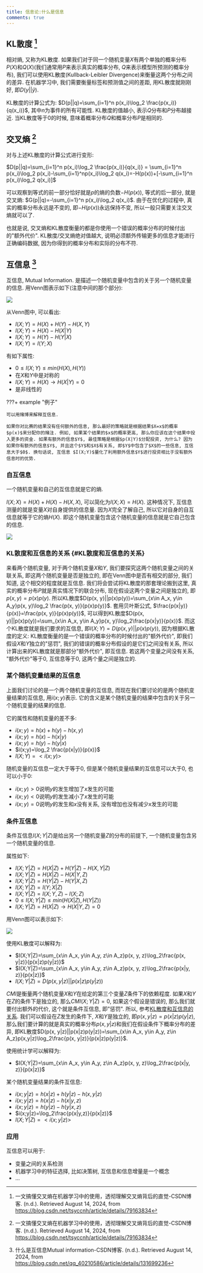 ```yaml
---
title: 信息论:什么是信息
comments: true
---
```


## KL散度 [^1]

相对熵, 又称为KL散度. 如果我们对于同一个随机变量$X$有两个单独的概率分布$P(X)$和$Q(X)$(我们通常用$P$来表示真实的概率分布, $Q$来表示模型所预测的概率分布), 我们可以使用KL散度(Kullback-Leibler Divergence)来衡量这两个分布之间的差异. 在机器学习中, 我们需要衡量标签和预测值之间的差距, 用KL散度就刚刚好, 即$D(y||\hat{y})$.

KL散度的计算公式为: $D(p||q)=\sum_{i=1}^n p(x_i)\log_2 \frac{p(x_i)}{q(x_i)}$, 其中$n$为事件的所有可能性. KL散度的值越小, 表示$Q$分布和$P$分布越接近. 当KL散度等于$0$的时候, 意味着概率分布$Q$和概率分布$P$是相同的.

## 交叉熵 [^1]

对与上述KL散度的计算公式进行变形:

$D(p||q)=\sum_{i=1}^n p(x_i)\log_2 \frac{p(x_i)}{q(x_i)} = \sum_{i=1}^n p(x_i)\log_2 p(x_i)-\sum_{i=1}^np(x_i)\log_2 q(x_i)=-H(p(x))+[-\sum_{i=1}^n p(x_i)\log_2 q(x_i)]$

可以观察到等式的前一部分恰好就是$p$的熵的负数$-H(p(x))$, 等式的后一部分, 就是交叉熵: $G(p||q)=-\sum_{i=1}^n p(x_i)\log_2 q(x_i)$. 由于在优化的过程中, 真实的概率分布永远是不变的, 即$-H(p(x))$永远保持不变, 所以一般只需要关注交叉熵就可以了.

也就是说, 交叉熵和KL散度衡量的都是你使用一个错误的概率分布的时候付出的"额外代价". KL散度/交叉熵绝对值越大, 说明必须额外传输更多的信息才能进行正确编码数据, 因为你得到的概率分布和实际的分布不符.

## 互信息 [^2]

互信息, Mutual Information. 是描述一个随机变量中包含的关于另一个随机变量的信息. 用Venn图表示如下(注意中间的那个部分):

![](https://img.ricolxwz.io/2024/08/9cd4d2a8fc2d099426208f752376e8b7.png)

从Venn图中, 可以看出:

- $I(X;Y)=H(X)+H(Y)-H(X,Y)$
- $I(X;Y)=H(X)-H(X|Y)$
- $I(X;Y)=H(Y)-H(Y|X)$
- $I(X;Y)=I(Y;X)$

有如下属性:

- $0\leq I(X;Y)\leq min(H(X), H(Y))$
- 在$X$和$Y$中是对称的
- $I(X;Y)=H(X)\rightarrow H(X|Y)=0$
- 是非线性的

???+ example "例子"

    可以用赌博来解释互信息.

    如果你对比赛的结果没有任何额外的信息, 那么最好的策略就是根据结果$X=x$的概率$p(x)$来分配你的赌注. 例如, 如果某个结果的$x$的概率更高, 那么你应该在这个结果中投入更多的资金. 如果有额外的信息$Y$, 最佳策略是根据$p(X|Y)$分配投资, 为什么? 因为如果你有额外的信息$Y$, 并且这个$Y$和$X$有关系, 即$Y$中包含了$X$的一些信息, 互信息大于$0$. 换句话说, 互信息 $I(X;Y)$量化了利用额外信息$Y$进行投资相比于没有额外信息时的优势.

### 自互信息

一个随机变量和自己的互信息就是它的熵.

$I(X;X)=H(X)+H(X)-H(X,X)$, 可以简化为$I(X;X)=H(X)$. 这种情况下, 互信息测量的就是变量$X$对自身提供的信息量. 因为$X$完全了解自己, 所以它对自身的自互信息就等于它的熵$H(X)$. 即这个随机变量包含这个随机变量的信息就是它自己包含的信息.

![](https://img.ricolxwz.io/2024/08/944041a23df4e876dd8050b45aed57ca.png)

### KL散度和互信息的关系 {#KL散度和互信息的关系}

来看两个随机变量, 对于两个随机变量$X$和$Y$, 我们要探究这两个随机变量之间的关联关系, 即这两个随机变量是否是独立的, 即在Venn图中是否有相交的部分, 我们知道, 这个相交的程度就是互信息. 我们将会尝试将KL散度的那套理论搬到这里, 真实的概率分布$P$就是真实情况下的联合分布, 现在假设这两个变量之间是独立的, 即$p(x, y)=p(x)p(y)$. 所以KL散度$D(p(x, y)||p(x)p(y))=\sum_{x\in A_x, y\in A_y}p(x, y)\log_2 \frac{p(x, y)}{p(x)p(y)}$. 套用贝叶斯公式, $\frac{p(x|y)}{p(x)}=\frac{p(x, y)}{p(x)p(y)}$, 可以得到KL散度$D(p(x, y)||p(x)p(y))=\sum_{x\in A_x, y\in A_y}p(x, y)\log_2\frac{p(x|y)}{p(x)}$. 而这个KL散度就是我们要求的互信息, 即$I(X; Y)=D(p(x, y)||p(x)p(y))$, 因为根据KL散度的定义: KL散度衡量的是一个错误的概率分布的时候付出的"额外代价", 即我们假设$X$和$Y$独立的"惩罚", 我们的错误的概率分布假设的是它们之间没有关系, 所以计算出来的KL散度就是那部分"额外代价", 即互信息. 若这两个变量之间没有关系, "额外代价"等于$0$, 互信息等于$0$, 这两个量之间是独立的. 

### 某个随机变量结果的互信息

上面我们讨论的是一个两个随机变量的互信息, 而现在我们要讨论的是两个随机变量结果的互信息, 用$i(x;y)$表示. 它的含义是某个随机变量的结果中包含的关于另一个随机变量的结果的信息. 

它的属性和随机变量的差不多:

- $i(x;y)=h(x)+h(y)-h(x,y)$
- $i(x;y)=h(x)-h(x|y)$
- $i(x;y)=h(y)-h(y|x)$
- $i(x;y)=\log_2 \frac{p(x|y)}{p(x)}$
- $I(X;Y)=<i(x;y)>$

随机变量的互信息一定大于等于$0$, 但是某个随机变量结果的互信息可以大于$0$, 也可以小于$0$:

- $i(x;y)>0$说明$y$的发生增加了$x$发生的可能
- $i(x;y)<0$说明$y$的发生减小了$x$发生的可能
- $i(x;y)=0$说明$y$的发生和$x$没有关系, 没有增加也没有减少$x$发生的可能

### 条件互信息

条件互信息$I(X;Y|Z)$是给出另一个随机变量$Z$的分布的前提下, 一个随机变量包含另一个随机变量的信息.

属性如下:

- $I(X;Y|Z)=H(X|Z)+H(Y|Z)-H(X,Y|Z)$
- $I(X;Y|Z)=H(X|Z)-H(X|Y,Z)$
- $I(X;Y|Z)=H(Y|Z)-H(Y|X,Z)$
- $I(X;Y|Z)=I(Y;X|Z)$
- $I(X;Y|Z)=I(X;Y,Z)-I(X;Z)$
- $0\leq I(X;Y|Z)\leq min(H(X|Z), H(Y|Z))$
- $I(X;Y|Z)=H(X|Z)\rightarrow H(X|Y,Z)=0$

用Venn图可以表示如下:

![](https://img.ricolxwz.io/2024/08/b9216e1ae398ea0593d69d0331a7f719.png)

使用KL散度可以解释为:

- $I(X;Y|Z)=\sum_{x\in A_x, y\in A_y, z\in A_z}p(x, y, z)\log_2\frac{p(x, y|z)}{p(x|z)p(y|z)}$
- $I(X;Y|Z)=\sum_{x\in A_x, y\in A_y, z\in A_z}p(x, y, z)\log_2\frac{p(x|y, z)}{p(x|z)}$
- $I(X;Y|Z)=D(p(x, y|z)||p(x|z)p(y|z))$

$CMI$是衡量两个随机变量$X$和$Y$在给定的第三个变量$Z$条件下的依赖程度. 如果$X$和$Y$在$Z$的条件下是独立的, 那么$CMI(X;Y|Z)=0$, 如果这个假设是错误的, 那么我们就要付出额外的代价, 这个就是条件互信息, 即"惩罚". 所以, 参考[KL散度和互信息的关系](#KL散度和互信息的关系). 我们可以假设在$Z$发生的条件下, $X$和$Y$是独立的, 即$p(x,y|z)=p(x|z)p(y|z)$, 那么我们要计算的就是真实的概率分布$p(x,y|z)$和我们在假设条件下概率分布的差异, 即KL散度$D(p(x, y|z)||p(x|z)p(y|z))=\sum_{x\in A_x, y\in A_y, z\in A_z}p(x,y|z)\log_2\frac{p(x, y|z)}{p(x|z)p(y|z)}$.

使用统计学可以解释为:

- $I(X;Y|Z)=\sum_{x\in A_x, y\in A_y, z\in A_z}p(x, y, z)\log_2\frac{p(x|y, z)}{p(x|z)}$

某个随机变量结果的条件互信息:

- $i(x;y|z)=h(x|z)+h(y|z)-h(x,y|z)$
- $i(x;y|z)=h(x|z)-h(x|y,z)$
- $i(x;y|z)=h(y|z)-h(y|x,z)$
- $i(x;y|z)=\log_2\frac{p(x|y,z)}{p(x|z)}$
- $I(X;Y|Z)=<i(x;y|z)>$

### 应用

互信息可以用于:

- 变量之间的关系检测
- 机器学习中的特征选择, 比如决策树, 互信息和信息增量是一个概念
- ...

[^1]: 一文搞懂交叉熵在机器学习中的使用，透彻理解交叉熵背后的直觉-CSDN博客. (n.d.). Retrieved August 14, 2024, from https://blog.csdn.net/tsyccnh/article/details/79163834
[^2]: 什么是互信息Mutual information-CSDN博客. (n.d.). Retrieved August 14, 2024, from https://blog.csdn.net/qq_40210586/article/details/131699236